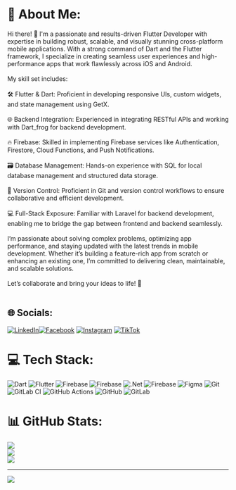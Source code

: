# 💫 About Me:
Hi there! 👋 I'm a passionate and results-driven Flutter Developer with expertise in building robust, scalable, and visually stunning cross-platform mobile applications. With a strong command of Dart and the Flutter framework, I specialize in creating seamless user experiences and high-performance apps that work flawlessly across iOS and Android.<br><br>My skill set includes:<br><br>🛠️ Flutter & Dart: Proficient in developing responsive UIs, custom widgets, and state management using GetX.<br><br>🌐 Backend Integration: Experienced in integrating RESTful APIs and working with Dart_frog for backend development.<br><br>🔥 Firebase: Skilled in implementing Firebase services like Authentication, Firestore, Cloud Functions, and Push Notifications.<br><br>🗃️ Database Management: Hands-on experience with SQL for local database management and structured data storage.<br><br>🚀 Version Control: Proficient in Git and version control workflows to ensure collaborative and efficient development.<br><br>💻 Full-Stack Exposure: Familiar with Laravel for backend development, enabling me to bridge the gap between frontend and backend seamlessly.<br><br>I’m passionate about solving complex problems, optimizing app performance, and staying updated with the latest trends in mobile development. Whether it’s building a feature-rich app from scratch or enhancing an existing one, I’m committed to delivering clean, maintainable, and scalable solutions.<br><br>Let’s collaborate and bring your ideas to life! 🚀<br><br>


## 🌐 Socials:
[![LinkedIn](https://img.shields.io/badge/LinkedIn-%230077B5.svg?logo=linkedin&logoColor=white)](https://linkedin.com/in/dennis-mutai254)[![Facebook](https://img.shields.io/badge/Facebook-%231877F2.svg?logo=Facebook&logoColor=white)](https://facebook.com/dennis.mutai.73700) [![Instagram](https://img.shields.io/badge/Instagram-%23E4405F.svg?logo=Instagram&logoColor=white)](https://instagram.com/@DENNISM2591)  [![TikTok](https://img.shields.io/badge/TikTok-%23000000.svg?logo=TikTok&logoColor=white)](https://tiktok.com/@@dennoh191) 

# 💻 Tech Stack:
![Dart](https://img.shields.io/badge/dart-%230175C2.svg?style=for-the-badge&logo=dart&logoColor=white) ![Flutter](https://img.shields.io/badge/Flutter-%2302569B.svg?style=for-the-badge&logo=Flutter&logoColor=white) ![Firebase](https://img.shields.io/badge/firebase-%23039BE5.svg?style=for-the-badge&logo=firebase) ![Firebase](https://img.shields.io/badge/firebase-%23039BE5.svg?style=for-the-badge&logo=firebase) ![.Net](https://img.shields.io/badge/.NET-5C2D91?style=for-the-badge&logo=.net&logoColor=white) ![Firebase](https://img.shields.io/badge/firebase-a08021?style=for-the-badge&logo=firebase&logoColor=ffcd34) ![Figma](https://img.shields.io/badge/figma-%23F24E1E.svg?style=for-the-badge&logo=figma&logoColor=white) ![Git](https://img.shields.io/badge/git-%23F05033.svg?style=for-the-badge&logo=git&logoColor=white) ![GitLab CI](https://img.shields.io/badge/gitlab%20CI-%23181717.svg?style=for-the-badge&logo=gitlab&logoColor=white) ![GitHub Actions](https://img.shields.io/badge/github%20actions-%232671E5.svg?style=for-the-badge&logo=githubactions&logoColor=white) ![GitHub](https://img.shields.io/badge/github-%23121011.svg?style=for-the-badge&logo=github&logoColor=white) ![GitLab](https://img.shields.io/badge/gitlab-%23181717.svg?style=for-the-badge&logo=gitlab&logoColor=white)
# 📊 GitHub Stats:
![](https://github-readme-stats.vercel.app/api?username=Dev-Kibiwot&theme=blue-white&hide_border=false&include_all_commits=false&count_private=false)<br/>
![](https://nirzak-streak-stats.vercel.app/?user=Dev-Kibiwot&theme=blue-green&hide_border=false)<br/>
![](https://github-readme-stats.vercel.app/api/top-langs/?username=Dev-Kibiwot&theme=blue-green&hide_border=false&include_all_commits=false&count_private=false&layout=compact)

---
[![](https://visitcount.itsvg.in/api?id=Dev-Kibiwot&icon=5&color=13)](https://visitcount.itsvg.in)
